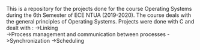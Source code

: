 This is a repository for the projects done for the course Operating Systems during the 6th Semester of ECE NTUA (2019-2020).
The course deals with the general principles of Operating Systems.
Projects were done with C and dealt with :
    ->Linking     
    ->Process management and communication between processes
    ->Synchronization 
    ->Scheduling